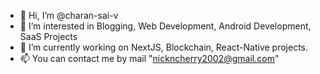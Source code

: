 - 👋 Hi, I’m @charan-sai-v
- 👀 I’m interested in Blogging, Web Development, Android Development, SaaS Projects
- 🌱 I’m currently working on NextJS, Blockchain, React-Native projects.
- 📫 You can contact me by mail "nickncherry2002@gmail.com"

